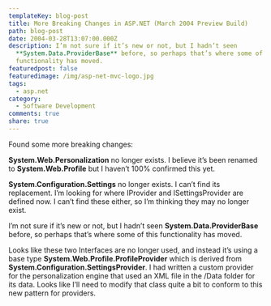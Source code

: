 ```yaml
---
templateKey: blog-post
title: More Breaking Changes in ASP.NET (March 2004 Preview Build)
path: blog-post
date: 2004-03-28T13:07:00.000Z
description: I’m not sure if it’s new or not, but I hadn’t seen
  **System.Data.ProviderBase** before, so perhaps that’s where some of this
  functionality has moved.
featuredpost: false
featuredimage: /img/asp-net-mvc-logo.jpg
tags:
  - asp.net
category:
  - Software Development
comments: true
share: true
---
```

<!--StartFragment-->

Found some more breaking changes:

**System.Web.Personalization** no longer exists. I believe it’s been renamed to **System.Web.Profile** but I haven’t 100% confirmed this yet.

**System.Configuration.Settings** no longer exists. I can’t find its replacement. I’m looking for where IProvider and ISettingsProvider are defined now. I can’t find these either, so I’m thinking they may no longer exist.

I’m not sure if it’s new or not, but I hadn’t seen **System.Data.ProviderBase** before, so perhaps that’s where some of this functionality has moved.

Looks like these two Interfaces are no longer used, and instead it’s using a base type **System.Web.Profile.ProfileProvider** which is derived from **System.Configuration.SettingsProvider**. I had written a custom provider for the personalization engine that used an XML file in the /Data folder for its data. Looks like I’ll need to modify that class quite a bit to conform to this new pattern for providers.

<!--EndFragment-->